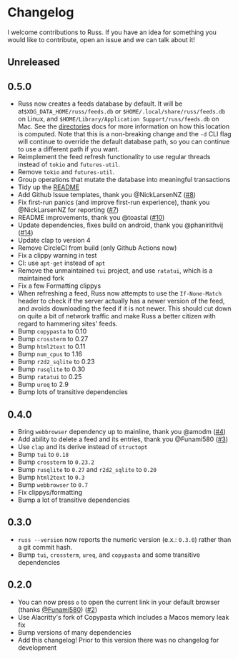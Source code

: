# Changelog

I welcome contributions to Russ. If you have an idea for something you would like to contribute, open an issue and we can talk about it!

## Unreleased

## 0.5.0

- Russ now creates a feeds database by default. It will be at`$XDG_DATA_HOME/russ/feeds.db` or `$HOME/.local/share/russ/feeds.db` on Linux, and `$HOME/Library/Application Support/russ/feeds.db` on Mac. See the [directories](https://github.com/dirs-dev/directories-rs#projectdirs) docs for more information on how this location is computed. Note that this is a non-breaking change and the `-d` CLI flag will continue to override the default database path, so you can continue to use a different path if you want.
- Reimplement the feed refresh functionality to use regular threads instead of `tokio` and `futures-util`.
- Remove `tokio` and `futures-util`.
- Group operations that mutate the database into meaningful transactions
- Tidy up the [README](README.md)
- Add Github Issue templates, thank you @NickLarsenNZ ([#8](https://github.com/ckampfe/russ/pull/8))
- Fix first-run panics (and improve first-run experience), thank you @NickLarsenNZ for reporting ([#7](https://github.com/ckampfe/russ/issues/7))
- README improvements, thank you @toastal ([#10](https://github.com/ckampfe/russ/pull/10))
- Update dependencies, fixes build on android, thank you @phanirithvij ([#14](https://github.com/ckampfe/russ/pull/14))
- Update clap to version 4
- Remove CircleCI from build (only Github Actions now)
- Fix a clippy warning in test
- CI: use `apt-get` instead of `apt`
- Remove the unmaintained `tui` project, and use `ratatui`, which is a maintained fork
- Fix a few Formatting clippys
- When refreshing a feed, Russ now attempts to use the `If-None-Match` header to check if the server actually has a newer version of the feed, and avoids downloading the feed if it is not newer. This should cut down on quite a bit of network traffic and make Russ a better citizen with regard to hammering sites' feeds.
- Bump `copypasta` to 0.10
- Bump `crossterm` to 0.27
- Bump `html2text` to 0.11
- Bump `num_cpus` to 1.16
- Bump `r2d2_sqlite` to 0.23
- Bump `rusqlite` to 0.30
- Bump `ratatui` to 0.25
- Bump `ureq` to 2.9
- Bump lots of transitive dependencies

## 0.4.0

- Bring `webbrowser` dependency up to mainline, thank you @amodm ([#4](https://github.com/ckampfe/russ/pull/4))
- Add ability to delete a feed and its entries, thank you @Funami580 ([#3](https://github.com/ckampfe/russ/pull/3))
- Use `clap` and its derive instead of `structopt`
- Bump `tui` to `0.18`
- Bump `crossterm` to `0.23.2`
- Bump `rusqlite` to `0.27` and `r2d2_sqlite` to `0.20`
- Bump `html2text` to `0.3`
- Bump `webbrowser` to `0.7`
- Fix clippys/formatting
- Bump a lot of transitive dependencies

## 0.3.0

- `russ --version` now reports the numeric version (e.x.: `0.3.0`) rather than a git commit hash.
- Bump `tui`, `crossterm`, `ureq`, and `copypasta` and some transitive dependencies

## 0.2.0

- You can now press `o` to open the current link in your default browser (thanks [@Funami580](https://github.com/Funami580)) ([#2](https://github.com/ckampfe/russ/pull/2))
- Use Alacritty's fork of Copypasta which includes a Macos memory leak fix
- Bump versions of many dependencies
- Add this changelog! Prior to this version there was no changelog for development
